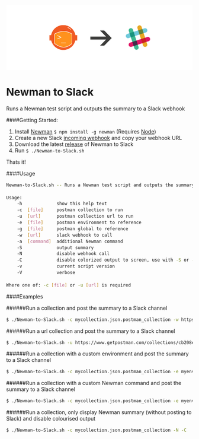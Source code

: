 <img src="newman-slack.png" />

# Newman to Slack
Runs a Newman test script and outputs the summary to a Slack webhook

####Getting Started:

1. Install [Newman](https://github.com/postmanlabs/newman) ```$ npm install -g newman``` (Requires [Node](https://nodejs.org/en/download/package-manager/))
2. Create a new Slack [incoming webhook](https://my.slack.com/services/new/incoming-webhook/) and copy your webhook URL
3. Download the latest [release](https://github.com/cameronoxley/Newman-to-Slack/archive/v1.0.1.zip) of Newman to Slack
4. Run `$ ./Newman-to-Slack.sh`

Thats it!

####Usage

```bash
Newman-to-Slack.sh -- Runs a Newman test script and outputs the summary to a Slack webhook

Usage:
    -h 			   show this help text
    -c 	[file]     postman collection to run
    -u 	[url]      postman collection url to run
    -e 	[file]     postman environment to reference
    -g 	[file]     postman global to reference
    -w 	[url] 	   slack webhook to call
    -a 	[command]  additional Newman command
    -S 			   output summary
    -N  		   disable webhook call
    -C  		   disable colorized output to screen, use with -S or -V
    -v  		   current script version
    -V  		   verbose

Where one of: -c [file] or -u [url] is required
```

####Examples

######Run a collection and post the summary to a Slack channel

```bash
$ ./Newman-to-Slack.sh -c mycollection.json.postman_collection -w https://hooks.slack.com/services/my/private/url
```

######Run a url collection and post the summary to a Slack channel

```bash
$ ./Newman-to-Slack.sh -u https://www.getpostman.com/collections/cb208e7e64056f5294e5 -w https://hooks.slack.com/services/my/private/url
```

######Run a collection with a custom environment and post the summary to a Slack channel

```bash
$ ./Newman-to-Slack.sh -c mycollection.json.postman_collection -e myenvironment.postman_environment -w https://hooks.slack.com/services/my/private/url
```
######Run a collection with a custom Newman command and post the summary to a Slack channel

```bash
$ ./Newman-to-Slack.sh -c mycollection.json.postman_collection -e myenvironment.postman_environment -w https://hooks.slack.com/services/my/private/url -a "-R -E 'output.html'"
```

######Run a collection, only display Newman summary (without posting to Slack) and disable colourised output

```bash
$ ./Newman-to-Slack.sh -c mycollection.json.postman_collection -N -C
```
